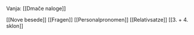 Vanja: [[Dmače naloge]]

[[Nove besede]]
[[Fragen]]
[[Personalpronomen]]
[[Relativsatze]]
[[3. + 4. sklon]]

